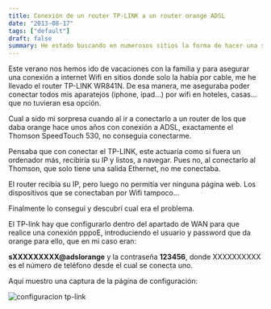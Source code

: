 ```yaml
---
title: Conexión de un router TP-LINK a un router orange ADSL
date: "2013-08-17"
tags: ["default"]
draft: false
summary: He estado buscando en numerosos sitios la forma de hacer una secuencia de grafos que mostraran cómo se iban recolocando los vértices aplicando un determinado algoritmo dando sensación de movimiento, y no encontraba nada hasta que llegué a esta dirección
---
```


Este verano nos hemos ido de vacaciones con la familia y para asegurar una conexión a internet Wifi en sitios donde solo la había por cable, me he llevado el router TP-LINK WR841N. De esa manera, me aseguraba poder conectar todos mis aparatejos (iphone, ipad...) por wifi en hoteles, casas... que no tuvieran esa opción.

Cual a sido mi sorpresa cuando al ir a conectarlo a un router de los que daba orange hace unos años con conexión a ADSL, exactamente el Thomson SpeedTouch 530, no conseguía conectarme.

Pensaba que con conectar el TP-LINK, este actuaría como si fuera un ordenador más, recibiría su IP y listos, a navegar. Pues no, al conectarlo al Thomson, que solo tiene una salida Ethernet, no me conectaba.

El router recibía su IP, pero luego no permitía ver ninguna página web. Los dispositivos que se conectaban por Wifi tampoco...

Finalmente lo conseguí y descubrí cual era el problema.

El TP-link hay que configurarlo dentro del apartado de WAN para que realice una conexión pppoE, introduciendo el usuario y password que da orange para ello, que en mi caso eran:

**sXXXXXXXXX@adslorange** y la contraseña **123456**, donde XXXXXXXXXX es el número de teléfono desde el cual se conecta uno.

Aquí muestro una captura de la página de configuración:

![configuracion tp-link](@/assets/configuracion_tp-link.png) 
